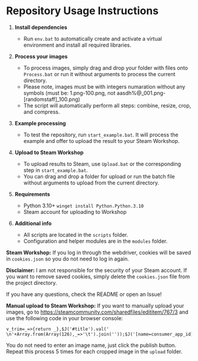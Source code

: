 # Repository Usage Instructions

1. **Install dependencies**

   - Run `env.bat` to automatically create and activate a virtual environment and install all required libraries.

2. **Process your images**

   - To process images, simply drag and drop your folder with files onto `Process.bat` or run it without arguments to process the current directory.
   - Please note, images must be with integers numaration without any symbols
     (must be: 1.png-100.png, not aasdh%@\_001.png-[randomstaff]\_100.png)
   - The script will automatically perform all steps: combine, resize, crop, and compress.

3. **Example processing**

   - To test the repository, run `start_example.bat`. It will process the example and offer to upload the result to your Steam Workshop.

4. **Upload to Steam Workshop**

   - To upload results to Steam, use `Upload.bat` or the corresponding step in `start_example.bat`.
   - You can drag and drop a folder for upload or run the batch file without arguments to upload from the current directory.

5. **Requirements**

   - Python 3.10+
     `winget install Python.Python.3.10`
   - Steam account for uploading to Workshop

6. **Additional info**
   - All scripts are located in the `scripts` folder.
   - Configuration and helper modules are in the `modules` folder.

**Steam Workshop:**
If you log in through the webdriver, cookies will be saved in `cookies.json` so you do not need to log in again.

**Disclaimer:**
I am not responsible for the security of your Steam account. If you want to remove saved cookies, simply delete the `cookies.json` file from the project directory.

If you have any questions, check the README or open an Issue!

**Manual upload to Steam Workshop:**
If you want to manually upload your images, go to https://steamcommunity.com/sharedfiles/edititem/767/3 and use the following code in your browser console:

```
v_trim=_=>{return _},$J('#title').val(' \n'+Array.from(Array(126),_=>'\t').join(''));$J('[name=consumer_app_id]').val(480);$J('[name=file_type]').val(0);$J('[name=visibility]').val(0);
```

You do not need to enter an image name, just click the publish button. Repeat this process 5 times for each cropped image in the `upload` folder.

